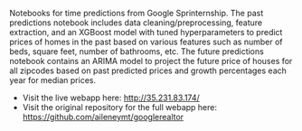 Notebooks for time predictions from Google Sprinternship. The past predictions notebook includes data cleaning/preprocessing, feature extraction, and an XGBoost model with tuned hyperparameters to predict prices of homes in the past based on various features such as number of beds, square feet, number of bathrooms, etc. The future predictions notebook contains an ARIMA model to project the future price of houses for all zipcodes based on past predicted prices and growth percentages each year for median prices. 
* Visit the live webapp here: http://35.231.83.174/
* Visit the original repository for the full webapp here: https://github.com/aileneymt/googlerealtor
